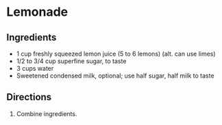 Lemonade
========

Ingredients
-----------

- 1 cup freshly squeezed lemon juice (5 to 6 lemons) (alt. can use limes)
- 1/2 to 3/4 cup superfine sugar, to taste
- 3 cups water
- Sweetened condensed milk, optional; use half sugar, half milk to taste

Directions
----------

1. Combine ingredients.
